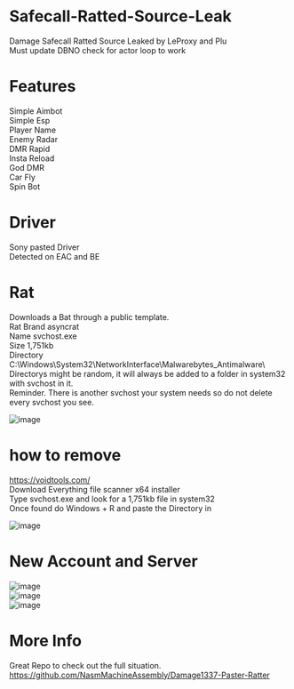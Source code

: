 # Safecall-Ratted-Source-Leak
Damage Safecall Ratted Source Leaked by LeProxy and Plu<br>
Must update DBNO check for actor loop to work

# Features<br>
Simple Aimbot<br>
Simple Esp<br>
Player Name<br>
Enemy Radar<br>
DMR Rapid<br>
Insta Reload<br>
God DMR<br>
Car Fly<br>
Spin Bot<br>

# Driver
Sony pasted Driver <br>
Detected on EAC and BE

# Rat
Downloads a Bat through a public template. <br>
Rat Brand asyncrat <br>
Name svchost.exe <br>
Size 1,751kb <br>
Directory C:\Windows\System32\NetworkInterface\Malwarebytes_Antimalware\ <br>
Directorys might be random, it will always be added to a folder in system32 with svchost in it.<br>
Reminder. There is another svchost your system needs so do not delete every svchost you see. <br>

![image](https://user-images.githubusercontent.com/104642778/208191123-63558dc7-c725-4bf6-ab37-9ab1d4d80518.png)


# how to remove<br>
https://voidtools.com/ <br>
Download Everything file scanner x64 installer<br>
Type svchost.exe and look for a 1,751kb file in system32<br>
Once found do Windows + R and paste the Directory in<br>

![image](https://user-images.githubusercontent.com/104642778/208188834-063633ae-a657-456c-824a-163224f3b101.png)

# New Account and Server<br>
![image](https://user-images.githubusercontent.com/104642778/208315413-24055ba4-6d58-41c7-95f6-ed1baf418d79.png)<br>
![image](https://user-images.githubusercontent.com/104642778/208188244-14e8c411-201a-44df-a116-c3db81087535.png) <br>
![image](https://user-images.githubusercontent.com/104642778/208188314-7c398991-0ebd-4d4b-90bd-7f608c5d6b5b.png)<br>

# More Info <br>
Great Repo to check out the full situation.<br>
https://github.com/NasmMachineAssembly/Damage1337-Paster-Ratter

